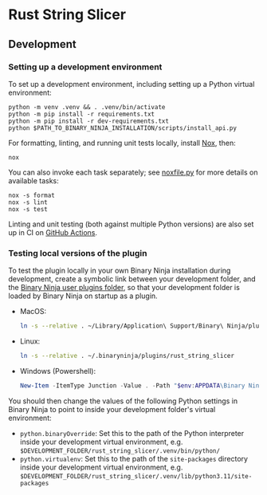 # Rust String Slicer

## Development

### Setting up a development environment

To set up a development environment, including setting up a Python virtual environment:

```
python -m venv .venv && . .venv/bin/activate
python -m pip install -r requirements.txt
python -m pip install -r dev-requirements.txt
python $PATH_TO_BINARY_NINJA_INSTALLATION/scripts/install_api.py
```

For formatting, linting, and running unit tests locally, install [Nox](https://nox.thea.codes/en/stable/tutorial.html), then:

```
nox
```

You can also invoke each task separately; see [noxfile.py](noxfile.py) for more details on available tasks:

```
nox -s format
nox -s lint
nox -s test
```

Linting and unit testing (both against multiple Python versions) are also set up in CI on [GitHub Actions](.github/workflows/ci.yml).

### Testing local versions of the plugin

To test the plugin locally in your own Binary Ninja installation during development, create a symbolic link between your development folder, and the [Binary Ninja user plugins folder](https://docs.binary.ninja/guide/index.html#user-folder), so that your development folder is loaded by Binary Ninja on startup as a plugin.

- MacOS:

    ```sh
    ln -s --relative . ~/Library/Application\ Support/Binary\ Ninja/plugins/rust_string_slicer
    ```

- Linux:

    ```sh
    ln -s --relative . ~/.binaryninja/plugins/rust_string_slicer
    ```

- Windows (Powershell):
    ```powershell
    New-Item -ItemType Junction -Value . -Path "$env:APPDATA\Binary Ninja\plugins\rust_string_slicer
    ```

You should then change the values of the following Python settings in Binary Ninja to point to inside your development folder's virtual environment:

- `python.binaryOverride`: Set this to the path of the Python interpreter inside your development virtual environment, e.g. `$DEVELOPMENT_FOLDER/rust_string_slicer/.venv/bin/python/`
- `python.virtualenv`: Set this to the path of the `site-packages` directory inside your development virtual environment, e.g. `$DEVELOPMENT_FOLDER/rust_string_slicer/.venv/lib/python3.11/site-packages`